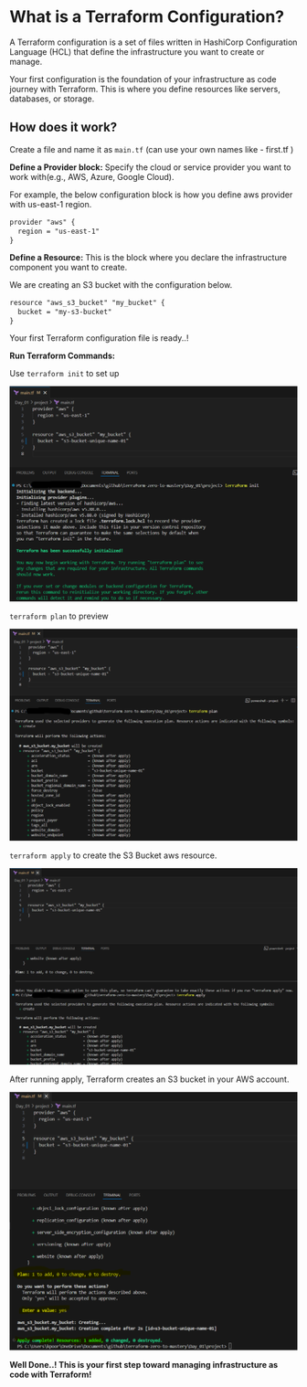 # What is a Terraform Configuration?

A Terraform configuration is a set of files written in HashiCorp Configuration Language (HCL) that define the infrastructure you want to create or manage. 

Your first configuration is the foundation of your infrastructure as code journey with Terraform. This is where you define resources like servers, databases, or storage.

## How does it work?

Create a file and name it as `main.tf` (can use your own names like - first.tf )

**Define a Provider block:** Specify the cloud or service provider you want to work with(e.g., AWS, Azure, Google Cloud).

For example, the below configuration block is how you define aws provider with us-east-1 region.

```hcl
provider "aws" {
  region = "us-east-1"
}
```

**Define a Resource:** This is the block where you declare the infrastructure component you want to create. 

We are creating an S3 bucket with the configuration below.

```hcl
resource "aws_s3_bucket" "my_bucket" {
  bucket = "my-s3-bucket"
}
```

Your first Terraform configuration file is ready..!

**Run Terraform Commands:** 

Use `terraform init` to set up 

![Alt text](../.pictures/First_Configuration_01.png?raw=true "Intro")

`terraform plan` to preview

![Alt text](../.pictures/First_Configuration_02.png?raw=true "Intro")

`terraform apply` to create the S3 Bucket aws resource.

![Alt text](../.pictures/First_Configuration_03.png?raw=true "Intro")

After running apply, Terraform creates an S3 bucket in your AWS account.

![Alt text](../.pictures/First_Configuration_04.png?raw=true "Intro")

**Well Done..! This is your first step toward managing infrastructure as code with Terraform!**
